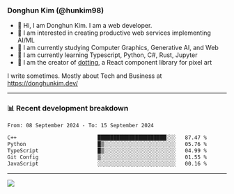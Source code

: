 ### Donghun Kim (@hunkim98)

- 👋 Hi, I am Donghun Kim. I am a web developer. 
- 🤔 I am interested in creating productive web services implementing AI/ML
- 🔭 I am currently studying Computer Graphics, Generative AI, and Web 
- 🌱 I am currently learning Typescript, Python, C#, Rust, Jupyter
- 🎨 I am the creator of [dotting](https://github.com/hunkim98/dotting), a React component library for pixel art

I write sometimes. Mostly about Tech and Business at https://donghunkim.dev/

---
### 📊 Recent development breakdown
<!--START_SECTION:waka-->

```txt
From: 08 September 2024 - To: 15 September 2024

C++                          ██████████████████████░░░   87.47 %
Python                       █▒░░░░░░░░░░░░░░░░░░░░░░░   05.76 %
TypeScript                   █▒░░░░░░░░░░░░░░░░░░░░░░░   04.99 %
Git Config                   ▒░░░░░░░░░░░░░░░░░░░░░░░░   01.55 %
JavaScript                   ░░░░░░░░░░░░░░░░░░░░░░░░░   00.16 %
```

<!--END_SECTION:waka-->
---

<!-- <div align='center'> -->
  <img align="center" src="https://github-readme-stats.vercel.app/api?username=hunkim98&theme=dark&show_icons=true"/>
<!-- </div> -->
<!--
**hunkim98/hunkim98** is a ✨ _special_ ✨ repository because its `README.md` (this file) appears on your GitHub profile.

Here are some ideas to get you started:

- 🔭 I’m currently working on ...
- 🌱 I’m currently learning ...
- 👯 I’m looking to collaborate on ...
- 🤔 I’m looking for help with ...
- 💬 Ask me about ...
- 📫 How to reach me: ...
- 😄 Pronouns: ...
- ⚡ Fun fact: ...
-->
